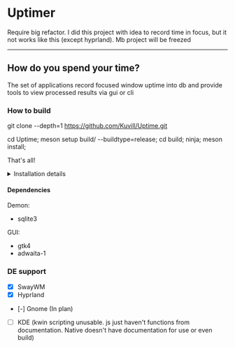 # Uptimer

Require big refactor. I did this project with idea to record time in focus, but it not works like this (except hyprland). Mb project will be freezed

---

## How do you spend your time?
The set of applications record focused window uptime into db and provide tools to view processed results via gui or cli


### How to build

git clone --depth=1 https://github.com/Kuvill/Uptime.git

cd Uptime;
meson setup build/ --buildtype=release;
cd build;
ninja;
meson install;

That's all!

<details>
<summary>Installation details</summary>

* Copy binary into /usr/local/bin/
* Copy Gtk scheme into ~/.local/share/uptimer/res/

</details>

#### Dependencies

Demon:
- sqlite3

GUI:
- gtk4
- adwaita-1

### DE support

- [x] SwayWM
- [x] Hyprland
- [-] Gnome (In plan)
- [ ] KDE (kwin scripting unusable. js just haven't functions from documentation. Native doesn't have documentation for use or even build)

